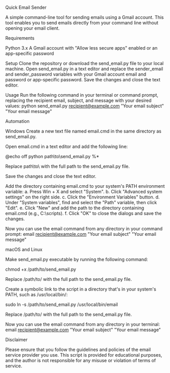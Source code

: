 Quick Email Sender


A simple command-line tool for sending emails using a Gmail account. This tool enables you to send emails directly from your command line without opening your email client.

Requirements


Python 3.x
A Gmail account with "Allow less secure apps" enabled or an app-specific password


Setup
Clone the repository or download the send_email.py file to your local machine.
Open send_email.py in a text editor and replace the sender_email and sender_password variables with your Gmail account email and password or app-specific password.
Save the changes and close the text editor.


Usage
Run the following command in your terminal or command prompt, replacing the recipient email, subject, and message with your desired values:
python send_email.py recipient@example.com "Your email subject" "Your email message"


Automation


Windows
Create a new text file named email.cmd in the same directory as send_email.py.

Open email.cmd in a text editor and add the following line:


@echo off
python path\to\send_email.py %*


Replace path\to\ with the full path to the send_email.py file.

Save the changes and close the text editor.

Add the directory containing email.cmd to your system's PATH environment variable:
a. Press Win + X and select "System".
b. Click "Advanced system settings" on the right side.
c. Click the "Environment Variables" button.
d. Under "System variables", find and select the "Path" variable, then click "Edit".
e. Click "New" and add the path to the directory containing email.cmd (e.g., C:\scripts\).
f. Click "OK" to close the dialogs and save the changes.

Now you can use the email command from any directory in your command prompt:
email recipient@example.com "Your email subject" "Your email message"


macOS and Linux


Make send_email.py executable by running the following command:


chmod +x /path/to/send_email.py


Replace /path/to/ with the full path to the send_email.py file.

Create a symbolic link to the script in a directory that's in your system's PATH, such as /usr/local/bin/:


sudo ln -s /path/to/send_email.py /usr/local/bin/email

Replace /path/to/ with the full path to the send_email.py file.

Now you can use the email command from any directory in your terminal:
email recipient@example.com "Your email subject" "Your email message"


Disclaimer


Please ensure that you follow the guidelines and policies of the email service provider you use. This script is provided for educational purposes, and the author is not responsible for any misuse or violation of terms of service.
